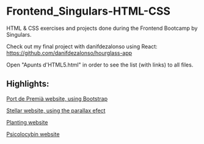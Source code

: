 # Frontend_Singulars-HTML-CSS

HTML &amp; CSS exercises and projects done during the Frontend Bootcamp by Singulars. 

Check out my final project with danifdezalonso using React: https://github.com/danifdezalonso/hourglass-app

Open "Apunts d'HTML5.html" in order to see the list (with links) to all files.

## Highlights:
  <p><a href="Bootrstrap/Port de Premià/Index.html">Port de Premià website, using Bootstrap </p>
  <p><a href="Maquetacions/Universe/Index.html">Stellar website, using the parallax efect</p>
  <p><a href="Maquetacions/Planting/Índex.html">Planting website</p>
  <p><a href="Maquetacions/Disseny lliure psicodèlic/index.html">Psicolocybin website</p>

